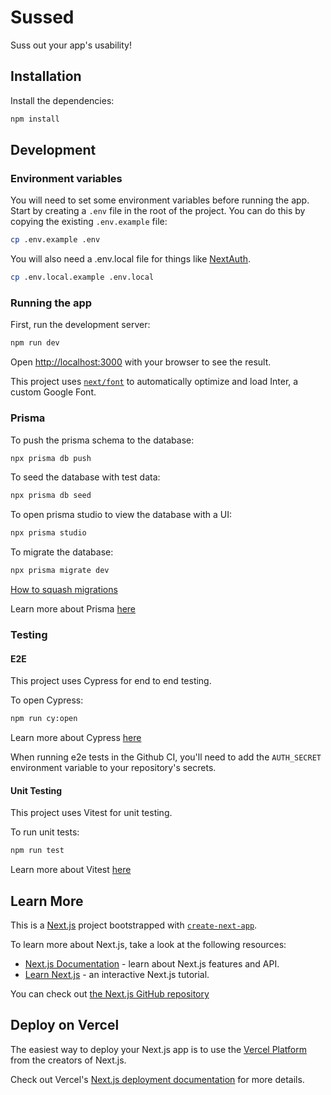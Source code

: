 # Sussed

Suss out your app's usability!

## Installation

Install the dependencies:

```sh
npm install
```

## Development

### Environment variables

You will need to set some environment variables before running the app. Start by creating a `.env` file in the root of the project. You can do this by copying the existing `.env.example` file:

```sh
cp .env.example .env
```

You will also need a .env.local file for things like [NextAuth](https://authjs.dev/).

```sh
cp .env.local.example .env.local
```

### Running the app

First, run the development server:

```sh
npm run dev
```

Open [http://localhost:3000](http://localhost:3000) with your browser to see the result.

This project uses [`next/font`](https://nextjs.org/docs/basic-features/font-optimization) to automatically optimize and load Inter, a custom Google Font.

### Prisma

To push the prisma schema to the database:

```sh
npx prisma db push
```

To seed the database with test data:

```sh
npx prisma db seed
```

To open prisma studio to view the database with a UI:

```sh
npx prisma studio
```

To migrate the database:

```sh
npx prisma migrate dev
```

[How to squash migrations](https://www.prisma.io/docs/orm/prisma-migrate/workflows/squashing-migrations#how-to-migrate-cleanly-from-a-development-environment)

Learn more about Prisma [here](https://www.prisma.io/)

### Testing

#### E2E

This project uses Cypress for end to end testing.

To open Cypress:

```sh
npm run cy:open
```

Learn more about Cypress [here](https://docs.cypress.io/guides/overview/why-cypress)

When running e2e tests in the Github CI, you'll need to add the `AUTH_SECRET` environment variable to your repository's secrets.

#### Unit Testing

This project uses Vitest for unit testing.

To run unit tests:

```sh
npm run test
```

Learn more about Vitest [here](https://vitest.dev/guide/)

## Learn More

This is a [Next.js](https://nextjs.org/) project bootstrapped with [`create-next-app`](https://github.com/vercel/next.js/tree/canary/packages/create-next-app).

To learn more about Next.js, take a look at the following resources:

- [Next.js Documentation](https://nextjs.org/docs) - learn about Next.js features and API.
- [Learn Next.js](https://nextjs.org/learn) - an interactive Next.js tutorial.

You can check out [the Next.js GitHub repository](https://github.com/vercel/next.js/)

## Deploy on Vercel

The easiest way to deploy your Next.js app is to use the [Vercel Platform](https://vercel.com/new?utm_medium=default-template&filter=next.js&utm_source=create-next-app&utm_campaign=create-next-app-readme) from the creators of Next.js.

Check out Vercel's [Next.js deployment documentation](https://nextjs.org/docs/deployment) for more details.
